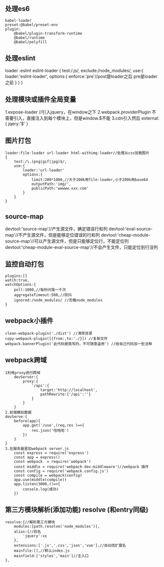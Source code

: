 ## 处理es6 
    babel-loader
    preset:@babel/preset-env
    plugin:
        @babel/plugin-transform-runtime
        @babel/runtime
        @babel/polyfill
## 处理eslint
loader :eslint eslint-loader
    {
        test:/\.js/,
        exclude:/node_modules/,
        use:{
            loader:'eslint-loader',
            options:{
                enforce:'pre'//post是loader之后 pre是loader之前
            }
        }
    }
## 处理模块或插件全局变量
1.expose-loader //引入jquery，在window之下
2.webpack.providerPlugin 不需要引入，直接注入到每个模块上，但是window.$不能
3.cdn引入然后
    external:{
        jqery:'$'
    }
## 图片打包
    loader:file-loader url-loader html-withimg-loader//处理从css加载图片
    {
        test:/\.(png|gif|jpg)$/,
        use:{
            loader:'url-loader'
            options:{
                limit:200*1000,//大于200k用file-loader,小于200k用base64
                outputPath:'img/',
                publicPath:'wwwww.xxx.com'
            }
        }
    }
## source-map
 devtool:'source-map'//产生源文件，确定错误行和列
 devtool:'eval-source-map'//不产生源文件，但是能够定位错误的行和列
 devtool:'cheap-module-source-map'//可以产生源文件，但是只能够定位行，不能定位列
 devtool:'cheap-module-eval-source-map'//不会产生文件，只能定位到行没列
## 监控自动打包
    plugins:[]
    watch:true,
    watchOptions:{
        poll:1000,//每秒问我一千次
        aggregateTimeout:500,//防抖
        ignored:/node_modules/ //忽略node_modules
    }
## webpack小插件
    clean-webpack-plugin('./dist') //清除目录
    copy-webpack-plugin([{from:,to:'./}]) //复制文件
    webpack.bannerPlugin('此代码是我写的，不可随意盗用') //给自己代码加一些注释
## webpack跨域
    1利用proxy进行跨域
        devServer:{
            proxy:{
                '/api':{
                    target:'http://localhost',
                    pathRewrite:{'/api':''}
                }
            }
        }
    2.前端模拟数据
    devServe:{
        before(app){
            app.get('/use',(req,res )=>{
                res.json('哈哈哈')
            })
        }
    }
    3.在服务器里加webpack server.js
        const express = require('express')
        const app = express()
        const webpack  = require('webpack')
        const middle = require('webpack-dev-middleware')//webpack 插件
        const config = require('webpack.config.js')
        const compile = webpack(config)
        app.use(middle(compile))
        app.listen(3000,()=>{
            console.log(成功)
        })
## 第三方模块解析(添加功能) resolve (和entry同级)

    resolve:{//解析第三方模块
        modules:[path.resolve('node_modules')],
        alias:{//别名
            'jquery':xx
        },
        extensions:['.js','.css','json','vue'],//自动找扩展名
        mainfile:[],//默认index.js
        mainfield:['styles','main']//主入口
    },